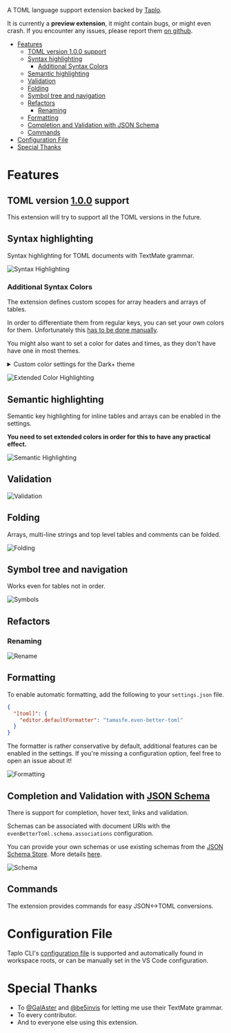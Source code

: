 

A TOML language support extension backed by [Taplo](https://taplo.tamasfe.dev).

It is currently a **preview extension**, it might contain bugs, or might even crash. If you encounter any issues, please report them [on github](https://github.com/tamasfe/taplo/issues).

- [Features](#features)
  - [TOML version 1.0.0 support](#toml-version-100-support)
  - [Syntax highlighting](#syntax-highlighting)
    - [Additional Syntax Colors](#additional-syntax-colors)
  - [Semantic highlighting](#semantic-highlighting)
  - [Validation](#validation)
  - [Folding](#folding)
  - [Symbol tree and navigation](#symbol-tree-and-navigation)
  - [Refactors](#refactors)
    - [Renaming](#renaming)
  - [Formatting](#formatting)
  - [Completion and Validation with JSON Schema](#completion-and-validation-with-json-schema)
  - [Commands](#commands)
- [Configuration File](#configuration-file)
- [Special Thanks](#special-thanks)

# Features

## TOML version [1.0.0](https://toml.io/en/v1.0.0) support

This extension will try to support all the TOML versions in the future.

## Syntax highlighting

Syntax highlighting for TOML documents with TextMate grammar.

![Syntax Highlighting](images/highlight.png)

### Additional Syntax Colors

The extension defines custom scopes for array headers and arrays of tables.

In order to differentiate them from regular keys, you can set your own colors for them. Unfortunately this [has to be done manually](https://github.com/Microsoft/vscode/issues/32813).

You might also want to set a color for dates and times, as they don't have have one in most themes.

<details>
<summary>Custom color settings for the Dark+ theme</summary>

```json
{
  "editor.tokenColorCustomizations": {
      "textMateRules": [
          {
              "scope": "support.type.property-name.table",
              "settings": {
                  "foreground": "#4EC9B0",
              },
          },
          {
              "scope": "support.type.property-name.array",
              "settings": {
                  "foreground": "#569CD6",
              }
          },
          {
              "scope": "constant.other.time",
              "settings": {
                  "foreground": "#DCDCAA",
              }
          }
      ]
  },
}
```
</details>

![Extended Color Highlighting](images/extended_colors.png)

## Semantic highlighting

Semantic key highlighting for inline tables and arrays can be enabled in the settings.

**You need to set extended colors in order for this to have any practical effect.**

![Semantic Highlighting](images/semantic_colors.png)

## Validation

![Validation](images/validation.gif)

## Folding

Arrays, multi-line strings and top level tables and comments can be folded.

![Folding](images/folding.gif)

## Symbol tree and navigation

Works even for tables not in order.

![Symbols](images/symbols.gif)

## Refactors

### Renaming

![Rename](images/rename.gif)

## Formatting

To enable automatic formatting, add the following to your `settings.json` file.

```json
{
  "[toml]": {
    "editor.defaultFormatter": "tamasfe.even-better-toml"
  }
}
```

The formatter is rather conservative by default, additional features can be enabled in the settings. If you're missing a configuration option, feel free to open an issue about it!

![Formatting](images/formatting.gif)

## Completion and Validation with [JSON Schema](https://json-schema.org/)

There is support for completion, hover text, links and validation.

Schemas can be associated with document URIs with the `evenBetterToml.schema.associations` configuration.

You can provide your own schemas or use existing schemas from the [JSON Schema Store](https://www.schemastore.org/json/). More details [here](https://taplo.tamasfe.dev/configuration/using-schemas.html#using-schemas).

![Schema](images/schema.gif)

## Commands

The extension provides commands for easy JSON<->TOML conversions.

# Configuration File

Taplo CLI's [configuration file](https://taplo.tamasfe.dev/configuration/file) is supported and automatically found in workspace roots, or can be manually set in the VS Code configuration.

# Special Thanks

- To [@GalAster](https://github.com/GalAster) and [@be5invis](https://github.com/be5invis) for letting me use their TextMate grammar.
- To every contributor.
- And to everyone else using this extension.
